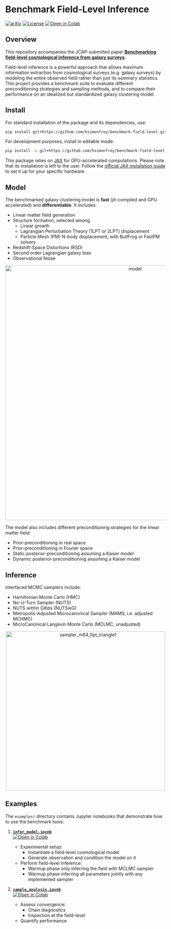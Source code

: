 # Benchmark Field-Level Inference

[![arXiv](https://img.shields.io/badge/astro--ph.CO-arXiv:2504.XXXX-b31b1b.svg)](https://arxiv.org/abs/2504.20130)
[![License](https://img.shields.io/badge/license-MIT-blue.svg)](LICENSE)
[![Open in Colab](https://colab.research.google.com/assets/colab-badge.svg)](https://colab.research.google.com/github/hsimonfroy/benchmark-field-level/blob/main/examples/infer_model.ipynb) 


## Overview
This repository accompanies the JCAP-submitted paper [**Benchmarking field-level cosmological inference from galaxy surveys**](https://arxiv.org/abs/2504.20130).

Field-level inference is a powerful approach that allows maximum information extraction from cosmological surveys (e.g. galaxy surveys) by modeling the entire observed field rather than just its summary statistics. This project provides a benchmark suite to evaluate different preconditioning strategies and sampling methods, and to compare their performance on an idealized but standardized galaxy clustering model.


## Install
For standard installation of the package and its dependencies, use:

```bash
pip install git+https://github.com/hsimonfroy/benchmark-field-level.git
```

For development purposes, install in editable mode:

```bash
pip install -e git+https://github.com/hsimonfroy/benchmark-field-level.git#egg=flbench
```

This package relies on [JAX](https://github.com/google/jax) for GPU-accelerated computations. Please note that its installation is left to the user. Follow the [official JAX installation guide](https://github.com/google/jax#installation) to set it up for your specific hardware.

## Model

The benchmarked galaxy clustering model is **fast** (jit-compiled and GPU accelerated) and **differentiable**. It includes:
 * Linear matter field generation
 * Structure formation, selected among
    * Linear growth
    * Lagrangian Perturbation Theory (1LPT or 2LPT) displacement
    * Particle Mesh (PM) N-body displacement, with BullFrog or FastPM solvers
 * Redshift-Space Distortions (RSD)
 * Second order Lagrangian galaxy bias
 * Observational Noise

<div align="center">
   <img src=https://github.com/user-attachments/assets/13f56149-8678-422f-8b23-cf110f7a28ee alt=model width="800">   
</div>

The model also includes different preconditioning strategies for the linear matter field:
* Prior-preconditioning in real space
* Prior-preconditioning in Fourier space
* Static posterior-preconditioning assuming a Kaiser model 
* Dynamic posterior-preconditioning assuming a Kaiser model

## Inference
Interfaced MCMC samplers include:
* Hamiltonian Monte Carlo (HMC)
* No-U-Turn Sampler (NUTS)
* NUTS within Gibbs (NUTSwG)
* Metropolis-Adjusted Microcanonical Sampler (MAMS, i.e. adjusted MCHMC)
* MicroCanonical Langevin Monte Carlo (MCLMC, unadjusted)

<div align="center">
   <img src=https://github.com/user-attachments/assets/d20f77ca-580e-4747-9d67-8b7511de4b2f alt=sampler_m64_1lpt_triangle1 width="500">   
</div>

## Examples
The `examples/` directory contains Jupyter notebooks that demonstrate how to use the benchmark tools:

1. [**`infer_model.ipynb`**](https://github.com/hsimonfroy/benchmark-field-level/blob/main/examples/infer_model.ipynb)  
    [![Open in Colab](https://colab.research.google.com/assets/colab-badge.svg)](https://colab.research.google.com/github/hsimonfroy/benchmark-field-level/blob/main/examples/infer_model.ipynb)  
    * Experimental setup:
      * Instantiate a field-level cosmological model
      * Generate observation and condition the model on it
    * Perform field-level inference:
      * Warmup phase only inferring the field with MCLMC sampler
      * Warmup phase inferring all parameters jointly with any implemented sampler

2. [**`sample_analysis.ipynb`**](https://github.com/hsimonfroy/benchmark-field-level/blob/main/examples/sample_analysis.ipynb)  
    [![Open in Colab](https://colab.research.google.com/assets/colab-badge.svg)](https://colab.research.google.com/github/hsimonfroy/benchmark-field-level/blob/main/examples/sample_analysis.ipynb)  
    * Assess convergence:
      * Chain diagnostics
      * Inspection at the field-level
    * Quantify performance
